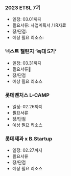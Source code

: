 ### 2023 ETSL 7기
- 일정: 03.01까지
- 필요서류: 사업계획서 / IR자료
- 장/단점: 
- 예상 필요 리소스: 

### 넥스트 챌린지 ‘늑대 5기’
- 일정: 03.31까지
- 필요서류
- 장/단점
- 예상 필요 리소스

### 롯데벤처스 L-CAMP
- 일정: 02.26까지
- 필요서류
- 장/단점
- 예상 필요 리소스

### 롯데제과 x B.Startup
- 일정: 02.27까지
- 필요서류
- 장/단점
- 예상 필요 리소스

